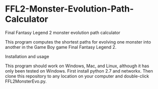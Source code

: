 # FFL2-Monster-Evolution-Path-Calculator
Final Fantasy Legend 2 monster evolution path calculator

This program computes the shortest paths for evolving one monster into another in the Game Boy game Final Fantasy Legend 2. 

Installation and usage

This program should work on Windows, Mac, and Linux, although it has only been tested on Windows. First install python 2.7 and networkx. Then clone this repository to any location on your computer and double-click FFL2MonsterEvo.py.
